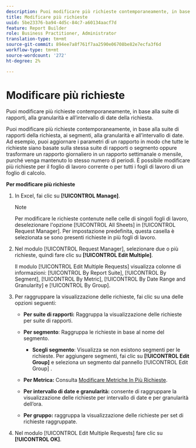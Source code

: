 ```yaml
---
description: Puoi modificare più richieste contemporaneamente, in base alla suite di rapporti, alla granularità e all’intervallo di date della richiesta.
title: Modificare più richieste
uuid: 5be23376-ba94-4d5c-84c7-a60134aacf7d
feature: Report Builder
role: Business Practitioner, Administrator
translation-type: tm+mt
source-git-commit: 894ee7a8f761f7aa2590e06708be82e7ecfa3f6d
workflow-type: tm+mt
source-wordcount: '272'
ht-degree: 2%

---
```



# Modificare più richieste

Puoi modificare più richieste contemporaneamente, in base alla suite di rapporti, alla granularità e all’intervallo di date della richiesta.

Puoi modificare più richieste contemporaneamente, in base alla suite di rapporti della richiesta, ai segmenti, alla granularità e all’intervallo di date. Ad esempio, puoi aggiornare i parametri di un rapporto in modo che tutte le richieste siano basate sulla stessa suite di rapporti o segmento oppure trasformare un rapporto giornaliero in un rapporto settimanale o mensile, purché venga mantenuto lo stesso numero di periodi. È possibile modificare più richieste per il foglio di lavoro corrente o per tutti i fogli di lavoro di un foglio di calcolo.

**Per modificare più richieste**

1. In Excel, fai clic su **[!UICONTROL Manage]**.

   >[!NOTE]
   >
   >Per modificare le richieste contenute nelle celle di singoli fogli di lavoro, deselezionare l&#39;opzione [!UICONTROL All Sheets] in [!UICONTROL Request Manager]. Per impostazione predefinita, questa casella è selezionata se sono presenti richieste in più fogli di lavoro.

1. Nel modulo [!UICONTROL Request Manager], selezionare due o più richieste, quindi fare clic su **[!UICONTROL Edit Multiple]**.

   Il modulo [!UICONTROL Edit Multiple Requests] visualizza colonne di informazioni: [!UICONTROL By Report Suite], [!UICONTROL By Segment], [!UICONTROL By Metric], [!UICONTROL By Date Range and Granularity] e [!UICONTROL By Group].
1. Per raggruppare la visualizzazione delle richieste, fai clic su una delle opzioni seguenti:

   * **Per suite di rapporti:** Raggruppa la visualizzazione delle richieste per suite di rapporti.
   * **Per segmento**: Raggruppa le richieste in base al nome del segmento.

      * **Scegli segmento**: Visualizza se non esistono segmenti per le richieste. Per aggiungere segmenti, fai clic su **[!UICONTROL Edit Group]** e seleziona un segmento dal pannello [!UICONTROL Edit Group] .
   * **Per Metrica:** Consulta  [Modificare Metriche In Più Richieste](/help/analyze/report-builder/manage-requests/edit-multiple-metrics.md).

   * **Per intervallo di date e granularità:** consente di raggruppare la visualizzazione delle richieste per intervallo di date e per granularità dell’ora.
   * **Per gruppo:** raggruppa la visualizzazione delle richieste per set di richieste raggruppate.


1. Nel modulo [!UICONTROL Edit Multiple Requests] fare clic su **[!UICONTROL OK]**.
